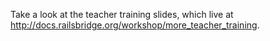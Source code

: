 Take a look at the teacher training slides, which live at http://docs.railsbridge.org/workshop/more_teacher_training.
